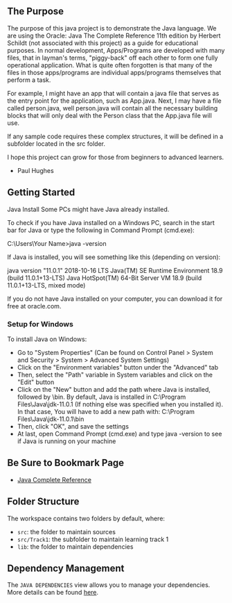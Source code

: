 ## The Purpose

The purpose of this java project is to demonstrate the Java language. We are using the Oracle: Java The Complete Reference 11th edition by Herbert Schildt (not associated with this project) as a guide for educational purposes. In normal development, Apps/Programs are developed with many files, that in layman's terms, "piggy-back" off each other to form one fully operational application. What is quite often forgotten is that many of the files in those apps/programs are individual apps/programs themselves that perform a task.

For example, I might have an app that will contain a java file that serves as the entry point for the application, such as App.java. Next, I may have a file called person.java, well person.java will contain all the necessary building blocks that will only deal with the Person class that the App.java file will use. 

If any sample code requires these complex structures, it will be defined in a subfolder located in the src folder.

I hope this project can grow for those from beginners to advanced learners.

- Paul Hughes

## Getting Started
Java Install
Some PCs might have Java already installed.

To check if you have Java installed on a Windows PC, search in the start bar for Java or type the following in Command Prompt (cmd.exe):

C:\Users\Your Name>java -version

If Java is installed, you will see something like this (depending on version):

java version "11.0.1" 2018-10-16 LTS
Java(TM) SE Runtime Environment 18.9 (build 11.0.1+13-LTS)
Java HotSpot(TM) 64-Bit Server VM 18.9 (build 11.0.1+13-LTS, mixed mode)

If you do not have Java installed on your computer, you can download it for free at oracle.com.

### Setup for Windows
To install Java on Windows:


- Go to "System Properties" (Can be found on Control Panel > System and Security > System > Advanced System Settings)
- Click on the "Environment variables" button under the "Advanced" tab
- Then, select the "Path" variable in System variables and click on the "Edit" button
- Click on the "New" button and add the path where Java is installed, followed by \bin. By default, Java is installed in C:\Program Files\Java\jdk-11.0.1 (If nothing else was specified when you installed it). In that case, You will have to add a new path with: C:\Program Files\Java\jdk-11.0.1\bin
- Then, click "OK", and save the settings
- At last, open Command Prompt (cmd.exe) and type java -version to see if Java is running on your machine




## Be Sure to Bookmark Page
- [Java Complete Reference](https://hughpaud2014.github.io/javaCompleteReferenceBundle/)

## Folder Structure

The workspace contains two folders by default, where:

- `src`: the folder to maintain sources
- `src/Track1`: the subfolder to maintain learning track 1
- `lib`: the folder to maintain dependencies

## Dependency Management

The `JAVA DEPENDENCIES` view allows you to manage your dependencies. More details can be found [here](https://github.com/microsoft/vscode-java-pack/blob/master/release-notes/v0.9.0.md#work-with-jar-files-directly).
